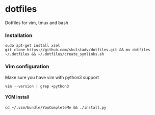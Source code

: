 # dotfiles
Dotfiles for vim, tmux and bash

### Installation

    sudo apt-get install xsel
    git clone https://github.com/skulstadv/dotfiles.git && mv dotfiles ~/.dotfiles && ~/.dotfiles/create_symlinks.sh

### Vim configuration
Make sure you have vim with python3 support
````
vim --version | grep +python3
````
#### YCM install 
````
cd ~/.vim/bundle/YouCompleteMe && ./install.py
````
